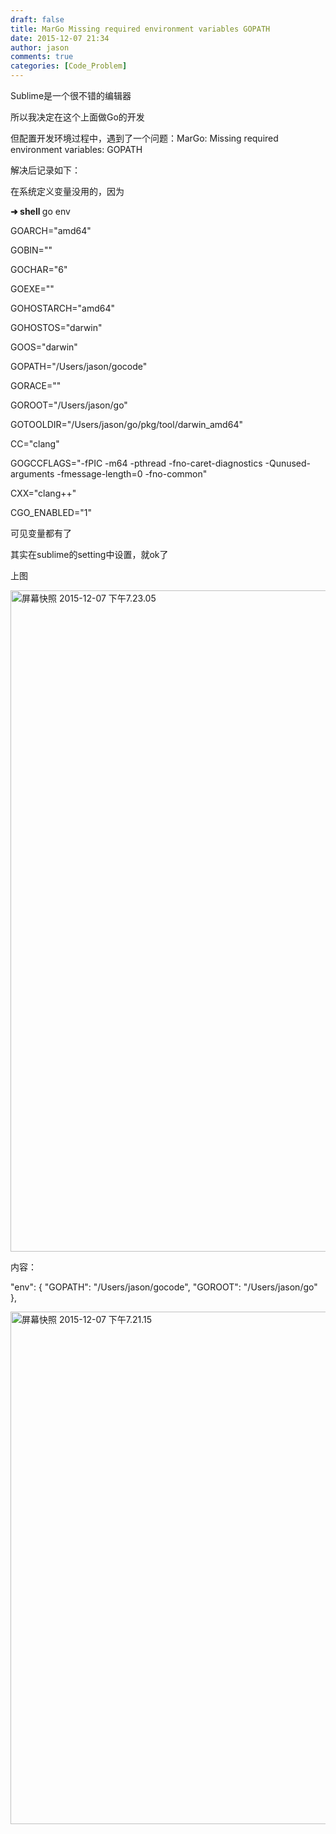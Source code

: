 ```yaml
---
draft: false
title: MarGo Missing required environment variables GOPATH
date: 2015-12-07 21:34
author: jason
comments: true
categories: [Code_Problem]
---
```

Sublime是一个很不错的编辑器

所以我决定在这个上面做Go的开发

但配置开发环境过程中，遇到了一个问题：MarGo: Missing required environment variables: GOPATH

解决后记录如下：

在系统定义变量没用的，因为
<p class="p2"><span class="s2"><b>➜ </b></span><b> </b><span class="s4"><b>shell </b></span><b> </b><span class="s1">go env</span></p>
<p class="p2"><span class="s1">GOARCH="amd64"</span></p>
<p class="p2"><span class="s1">GOBIN=""</span></p>
<p class="p2"><span class="s1">GOCHAR="6"</span></p>
<p class="p2"><span class="s1">GOEXE=""</span></p>
<p class="p2"><span class="s1">GOHOSTARCH="amd64"</span></p>
<p class="p2"><span class="s1">GOHOSTOS="darwin"</span></p>
<p class="p2"><span class="s1">GOOS="darwin"</span></p>
<p class="p2"><span class="s1">GOPATH="/Users/jason/gocode"</span></p>
<p class="p2"><span class="s1">GORACE=""</span></p>
<p class="p2"><span class="s1">GOROOT="/Users/jason/go"</span></p>
<p class="p2"><span class="s1">GOTOOLDIR="/Users/jason/go/pkg/tool/darwin_amd64"</span></p>
<p class="p2"><span class="s1">CC="clang"</span></p>
<p class="p2"><span class="s1">GOGCCFLAGS="-fPIC -m64 -pthread -fno-caret-diagnostics -Qunused-arguments -fmessage-length=0 -fno-common"</span></p>
<p class="p2"><span class="s1">CXX="clang++"</span></p>
<p class="p2"><span class="s1">CGO_ENABLED="1"</span></p>
<p class="p2">可见变量都有了</p>
其实在sublime的setting中设置，就ok了

上图

<a href="http://121.40.214.164/wp-content/uploads/2015/12/屏幕快照-2015-12-07-下午7.23.05.png"><img class="alignnone size-full wp-image-23" src="http://121.40.214.164/wp-content/uploads/2015/12/屏幕快照-2015-12-07-下午7.23.05.png" alt="屏幕快照 2015-12-07 下午7.23.05" width="1832" height="1058" /></a>

内容：

"env":
{
"GOPATH": "/Users/jason/gocode",
"GOROOT": "/Users/jason/go"
},

<a href="http://121.40.214.164/wp-content/uploads/2015/12/屏幕快照-2015-12-07-下午7.21.15.png"><img class="alignnone size-full wp-image-24" src="http://121.40.214.164/wp-content/uploads/2015/12/屏幕快照-2015-12-07-下午7.21.15.png" alt="屏幕快照 2015-12-07 下午7.21.15" width="1768" height="820" /></a>
